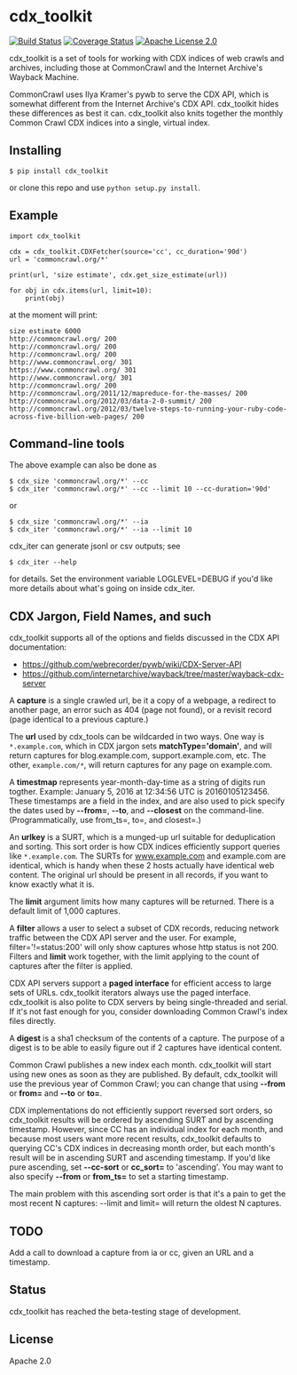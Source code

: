 # cdx_toolkit

[![Build Status](https://travis-ci.org/cocrawler/cdx_toolkit.svg?branch=master)](https://travis-ci.org/cocrawler/cdx_toolkit) [![Coverage Status](https://coveralls.io/repos/github/cocrawler/cdx_toolkit/badge.svg?branch=master)](https://coveralls.io/github/cocrawler/cdx_toolkit?branch=master) [![Apache License 2.0](https://img.shields.io/github/license/cocrawler/cdx_toolkit.svg)](LICENSE)

cdx_toolkit is a set of tools for working with CDX indices of web
crawls and archives, including those at CommonCrawl and the Internet
Archive's Wayback Machine.

CommonCrawl uses Ilya Kramer's pywb to serve the CDX API, which is
somewhat different from the Internet Archive's CDX API. cdx_toolkit
hides these differences as best it can. cdx_toolkit also knits
together the monthly Common Crawl CDX indices into a single, virtual
index.

## Installing

```
$ pip install cdx_toolkit
```

or clone this repo and use `python setup.py install`.

## Example

```
import cdx_toolkit

cdx = cdx_toolkit.CDXFetcher(source='cc', cc_duration='90d')
url = 'commoncrawl.org/*'

print(url, 'size estimate', cdx.get_size_estimate(url))

for obj in cdx.items(url, limit=10):
    print(obj)
```

at the moment will print:

```
size estimate 6000
http://commoncrawl.org/ 200
http://commoncrawl.org/ 200
http://commoncrawl.org/ 200
http://www.commoncrawl.org/ 301
https://www.commoncrawl.org/ 301
http://www.commoncrawl.org/ 301
http://commoncrawl.org/ 200
http://commoncrawl.org/2011/12/mapreduce-for-the-masses/ 200
http://commoncrawl.org/2012/03/data-2-0-summit/ 200
http://commoncrawl.org/2012/03/twelve-steps-to-running-your-ruby-code-across-five-billion-web-pages/ 200
```

## Command-line tools

The above example can also be done as

```
$ cdx_size 'commoncrawl.org/*' --cc
$ cdx_iter 'commoncrawl.org/*' --cc --limit 10 --cc-duration='90d'
```
or
```
$ cdx_size 'commoncrawl.org/*' --ia
$ cdx_iter 'commoncrawl.org/*' --ia --limit 10
```

cdx_iter can generate jsonl or csv outputs; see

```
$ cdx_iter --help
```

for details. Set the environment variable LOGLEVEL=DEBUG if you'd like
more details about what's going on inside cdx_iter.

## CDX Jargon, Field Names, and such

cdx_toolkit supports all of the options and fields discussed
in the CDX API documentation:

* https://github.com/webrecorder/pywb/wiki/CDX-Server-API
* https://github.com/internetarchive/wayback/tree/master/wayback-cdx-server

A **capture** is a single crawled url, be it a copy of a webpage, a
redirect to another page, an error such as 404 (page not found), or a
revisit record (page identical to a previous capture.)

The **url** used by cdx_tools can be wildcarded in two ways. One way
is `*.example.com`, which in CDX jargon sets **matchType='domain'**, and
will return captures for blog.example.com, support.example.com, etc.
The other, `example.com/*`, will return captures for any page on
example.com.

A **timestmap** represents year-month-day-time as a string of digits run togther.
Example: January 5, 2016 at 12:34:56 UTC is 20160105123456. These timestamps are
a field in the index, and are also used to pick specify the dates used
by **--from=**, **--to**, and **--closest** on the command-line. (Programmatically,
use from_ts=, to=, and closest=.)

An **urlkey** is a SURT, which is a munged-up url suitable for
deduplication and sorting. This sort order is how CDX indices
efficiently support queries like `*.example.com`. The SURTs for
www.example.com and example.com are identical, which is handy when
these 2 hosts actually have identical web content. The original url
should be present in all records, if you want to know exactly what it
is.

The **limit** argument limits how many captures will be returned.
There is a default limit of 1,000 captures.

A **filter** allows a user to select a subset of CDX records, reducing
network traffic between the CDX API server and the user. For
example, filter='!=status:200' will only show captures whose http
status is not 200. Filters and **limit** work together, with the limit
applying to the count of captures after the filter is applied.

CDX API servers support a **paged interface** for efficient access to
large sets of URLs. cdx_toolkit iterators always use the paged interface.
cdx_toolkit is also polite to CDX servers by being single-threaded and
serial. If it's not fast enough for you, consider downloading Common
Crawl's index files directly.

A **digest** is a sha1 checksum of the contents of a capture. The
purpose of a digest is to be able to easily figure out if 2 captures
have identical content.

Common Crawl publishes a new index each month. cdx_toolkit will
start using new ones as soon as they are published. By default,
cdx_toolkit will use the previous year of Common Crawl; you can
change that using **--from** or **from=** and **--to** or **to=**.

CDX implementations do not efficiently support reversed sort orders,
so cdx_toolkit results will be ordered by ascending SURT and by
ascending timestamp. However, since CC has an individual index for
each month, and because most users want more recent results,
cdx_toolkit defaults to querying CC's CDX indices in decreasing month
order, but each month's result will be in ascending SURT and ascending
timestamp. If you'd like pure ascending, set **--cc-sort** or
**cc_sort=** to 'ascending'. You may want to also specify **--from**
or **from_ts=** to set a starting timestamp.

The main problem with this ascending sort order is that it's a pain to
get the most recent N captures: --limit and limit= will return the
oldest N captures.

## TODO

Add a call to download a capture from ia or cc, given an URL and a timestamp.

## Status

cdx_toolkit has reached the beta-testing stage of development.

## License

Apache 2.0

